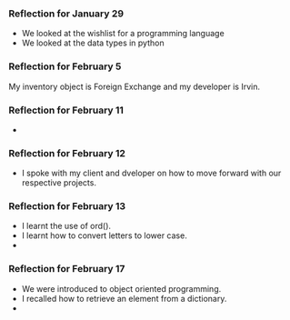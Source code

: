 ### Reflection for January 29
- We looked at the wishlist for a programming language
- We looked at the data types in python

### Reflection for February 5
My inventory object is Foreign Exchange and my developer is Irvin.

### Reflection for February 11
- 

### Reflection for February 12
- I spoke with my client and dveloper on how to move forward with our respective projects. 

### Reflection for February 13
- I learnt the use of ord().
- I learnt how to convert letters to lower case.
- 

### Reflection for February 17
- We were introduced to object oriented programming.
- I recalled how to retrieve an element from a dictionary.
-
